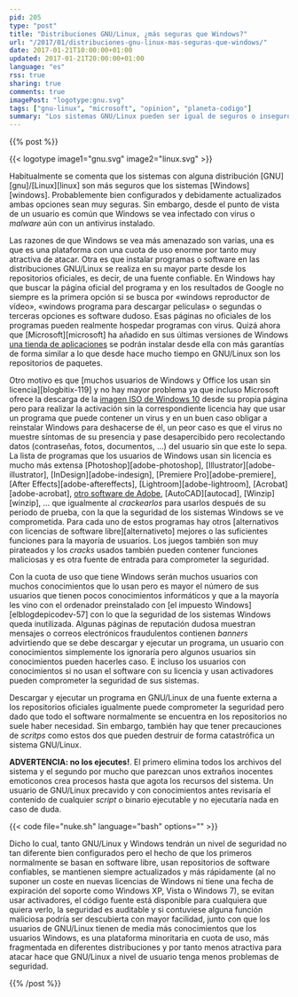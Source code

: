 ```yaml
---
pid: 205
type: "post"
title: "Distribuciones GNU/Linux, ¿más seguras que Windows?"
url: "/2017/01/distribuciones-gnu-linux-mas-seguras-que-windows/"
date: 2017-01-21T10:00:00+01:00
updated: 2017-01-21T20:00:00+01:00
language: "es"
rss: true
sharing: true
comments: true
imagePost: "logotype:gnu.svg"
tags: ["gnu-linux", "microsoft", "opinion", "planeta-codigo"]
summary: "Los sistemas GNU/Linux pueden ser igual de seguros o inseguros que los sistemas Windows. Sin embargo, en ambas plataformas hay algunas diferencias que explican por que los sistemas Windows tienen peor fama y por que los sistemas GNU/Linux se consideran más seguros que Windows."
---
```


{{% post %}}

{{< logotype image1="gnu.svg" image2="linux.svg" >}}

Habitualmente se comenta que los sistemas con alguna distribución [GNU][gnu]/[Linux][linux] son más seguros que los sistemas [Windows][windows]. Probablemente bien configurados y debidamente actualizados ambas opciones sean muy seguras. Sin embargo, desde el punto de vista de un usuario es común que Windows se vea infectado con virus o _malware_ aún con un antivirus instalado.

Las razones de que Windows se vea más amenazado son varias, una es que es una plataforma con una cuota de uso enorme por tanto muy atractiva de atacar. Otra es que instalar programas o software en las distribuciones GNU/Linux se realiza en su mayor parte desde los repositorios oficiales, es decir, de una fuente confiable. En Windows hay que buscar la página oficial del programa y en los resultados de Google no siempre es la primera opción si se busca por «windows reproductor de vídeo», «windows programa para descargar películas» o segundas o terceras opciones es software dudoso. Esas páginas no oficiales de los programas pueden realmente hospedar programas con virus. Quizá ahora que [Microsoft][microsoft] ha añadido en sus últimas versiones de Windows [una tienda de aplicaciones](https://www.microsoft.com/en-us/windows/windows-10-apps) se podrán instalar desde ella con más garantías de forma similar a lo que desde hace mucho tiempo en GNU/Linux son los repositorios de paquetes.

Otro motivo es que [muchos usuarios de Windows y Office los usan sin licencia][blogbitix-119] y no hay mayor problema ya que incluso Microsoft ofrece la descarga de la [imagen ISO de Windows 10](https://www.microsoft.com/es-es/software-download/windows10ISO) desde su propia página pero para realizar la activación sin la correspondiente licencia hay que usar un programa que puede contener un virus y en un buen caso obligar a reinstalar Windows para deshacerse de él, un peor caso es que el virus no muestre síntomas de su presencia y pase desapercibido pero recolectando datos (contraseñas, fotos, documentos, ...) del usuario sin que este lo sepa. La lista de programas que los usuarios de Windows usan sin licencia es mucho más extensa [Photoshop][adobe-photoshop], [Illustrator][adobe-illustrator], [InDesign][adobe-indesign], [Premiere Pro][adobe-premiere], [After Effects][adobe-aftereffects], [Lightroom][adobe-lightroom], [Acrobat][adobe-acrobat], [otro software de Adobe](https://www.adobe.com/es/creativecloud/catalog/desktop.html), [AutoCAD][autocad], [Winzip][winzip], ... que igualmente al _crackearlos_ para usarlos después de su periodo de prueba, con la que la seguridad de los sistemas Windows se ve comprometida. Para cada uno de estos programas hay otros [alternativos con licencias de software libre][alternativeto] mejores o las suficientes funciones para la mayoría de usuarios. Los juegos también son muy pirateados y los _cracks_ usados también pueden contener funciones maliciosas y es otra fuente de entrada para comprometer la seguridad.

Con la cuota de uso que tiene Windows serán muchos usuarios con muchos conocimientos que lo usan pero es mayor el número de sus usuarios que tienen pocos conocimientos informáticos y que a la mayoría les vino con el ordenador preinstalado con [el impuesto Windows][elblogdepicodev-57] con lo que la seguridad de los sistemas Windows queda inutilizada. Algunas páginas de reputación dudosa muestran mensajes o correos electrónicos fraudulentos contienen _banners_ advirtiendo que se debe descargar y ejecutar un programa, un usuario con conocimientos simplemente los ignoraría pero algunos usuarios sin conocimientos pueden hacerles caso. E incluso los usuarios con conocimientos si no usan el software con su licencia y usan activadores pueden comprometer la seguridad de sus sistemas.

Descargar y ejecutar un programa en GNU/Linux de una fuente externa a los repositorios oficiales igualmente puede comprometer la seguridad pero dado que todo el software normalmente se encuentra en los repositorios no suele haber necesidad. Sin embargo, también hay que tener precauciones de _scritps_ como estos dos que pueden destruir de forma catastrófica un sistema GNU/Linux.

**ADVERTENCIA: no los ejecutes!**. El primero elimina todos los archivos del sistema y el segundo por mucho que parezcan unos extraños inocentes emoticonos crea procesos hasta que agota los recursos del sistema. Un usuario de GNU/Linux precavido y con conocimientos antes revisaría el contenido de cualquier _script_ o binario ejecutable y no ejecutaría nada en caso de duda.

{{< code file="nuke.sh" language="bash" options="" >}}

Dicho lo cual, tanto GNU/Linux y Windows tendrán un nivel de seguridad no tan diferente bien configurados pero el hecho de que los primeros normalmente se basan en software libre, usan repositorios de software confiables, se mantienen siempre actualizados y más rápidamente (al no suponer un coste en nuevas licencias de Windows ni tiene una fecha de expiración del soporte como Windows XP, Vista o Windows 7), se evitan usar activadores, el código fuente está disponible para cualquiera que quiera verlo, la seguridad es auditable y si contuviese alguna función maliciosa podría ser descubierta con mayor facilidad, junto con que los usuarios de GNU/Linux tienen de media más conocimientos que los usuarios Windows, es una plataforma minoritaria en cuota de uso, más fragmentada en diferentes distribuciones y por tanto menos atractiva para atacar hace que GNU/Linux a nivel de usuario tenga menos problemas de seguridad.

{{% /post %}}
